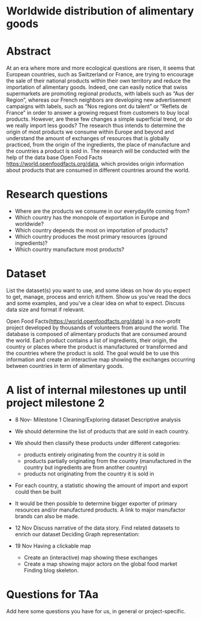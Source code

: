 # Worldwide distribution of alimentary goods

# Abstract
At an era where more and more ecological questions are risen, it seems that European countries, such as Switzerland or France, are trying to encourage the sale of their national products within their own territory and reduce the importation of alimentary goods. Indeed, one can easily notice that swiss supermarkets are promoting regional products, with labels such as “Aus der Region”, whereas our French neighbors are developing new advertisement campaigns with labels, such as “Nos regions ont du talent” or “Reflets de France” in order to answer a growing request from customers to buy local products. However, are these few changes a simple superficial trend, or do we really import less goods? The research thus intends to determine the origin of most products we consume within Europe and beyond and understand the amount of exchanges of resources that is globally practiced, from the origin of the ingredients, the place of manufacture and the countries a product is sold in. The research will be conducted with the help of the data base Open Food Facts https://world.openfoodfacts.org/data, which provides origin information about products that are consumed in different countries around the world.


# Research questions
- Where are the products we consume in our everydaylife coming from?
- Which country has the monopole of exportation in Europe and worldwide?
- Which country depends the most on importation of products?
- Which country produces the most primary resources (ground ingredients)?
- Which country manufacture most products?

# Dataset
List the dataset(s) you want to use, and some ideas on how do you expect to get, manage, process and enrich it/them. Show us you've read the docs and some examples, and you've a clear idea on what to expect. Discuss data size and format if relevant.

Open Food Facts(https://world.openfoodfacts.org/data) is a non-profit project developed by thousands of volunteers from around the world.
The database is composed of alimentary products that are consumed around the world. Each product contains a list of ingredients, their origin, the country or places where the product is manufactured or transformed and the countries where the product is sold. The goal would be to use this information and create an interactive map showing the exchanges occurring between countries in term of alimentary goods.

# A list of internal milestones up until project milestone 2



- 8 Nov- Milestone 1
Cleaning/Exploring dataset
Descriptive analysis
- We should determine the list of products that are sold in each country.
- We should then classify these products under different categories:
    * products entirely originating from the country it is sold in
    * products partially originating from the country (manufactured in the country but ingredients are from another country)
    * products not originating from the country it is sold in
- For each country, a statistic showing the amount of import and export could then be built
- It would be then possible to determine bigger exporter of primary resources and/or manufactured products. A link to major manufactor brands can also be made.

- 12 Nov
Discuss narrative of the data story.
Find related datasets to enrich our dataset
Deciding Graph representation:


- 19 Nov
Having a clickable map
    * Create an (interactive) map showing these exchanges
    * Create a map showing major actors on the global food market
Finding blog skeleton.

# Questions for TAa
Add here some questions you have for us, in general or project-specific.
